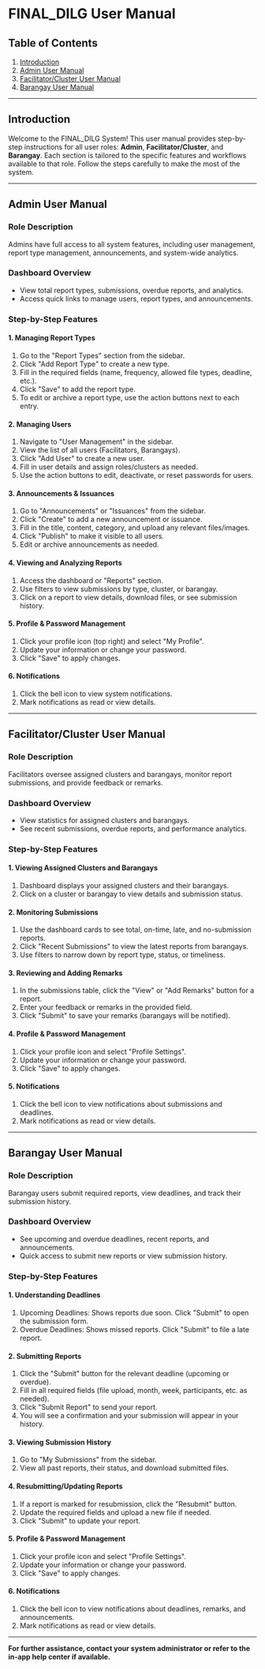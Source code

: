 # FINAL_DILG User Manual

## Table of Contents
1. [Introduction](#introduction)
2. [Admin User Manual](#admin-user-manual)
3. [Facilitator/Cluster User Manual](#facilitatorcluster-user-manual)
4. [Barangay User Manual](#barangay-user-manual)

---

## Introduction
Welcome to the FINAL_DILG System! This user manual provides step-by-step instructions for all user roles: **Admin**, **Facilitator/Cluster**, and **Barangay**. Each section is tailored to the specific features and workflows available to that role. Follow the steps carefully to make the most of the system.

---

## Admin User Manual
### Role Description
Admins have full access to all system features, including user management, report type management, announcements, and system-wide analytics.

### Dashboard Overview
- View total report types, submissions, overdue reports, and analytics.
- Access quick links to manage users, report types, and announcements.

### Step-by-Step Features
#### 1. **Managing Report Types**
   1. Go to the "Report Types" section from the sidebar.
   2. Click "Add Report Type" to create a new type.
   3. Fill in the required fields (name, frequency, allowed file types, deadline, etc.).
   4. Click "Save" to add the report type.
   5. To edit or archive a report type, use the action buttons next to each entry.

#### 2. **Managing Users**
   1. Navigate to "User Management" in the sidebar.
   2. View the list of all users (Facilitators, Barangays).
   3. Click "Add User" to create a new user.
   4. Fill in user details and assign roles/clusters as needed.
   5. Use the action buttons to edit, deactivate, or reset passwords for users.

#### 3. **Announcements & Issuances**
   1. Go to "Announcements" or "Issuances" from the sidebar.
   2. Click "Create" to add a new announcement or issuance.
   3. Fill in the title, content, category, and upload any relevant files/images.
   4. Click "Publish" to make it visible to all users.
   5. Edit or archive announcements as needed.

#### 4. **Viewing and Analyzing Reports**
   1. Access the dashboard or "Reports" section.
   2. Use filters to view submissions by type, cluster, or barangay.
   3. Click on a report to view details, download files, or see submission history.

#### 5. **Profile & Password Management**
   1. Click your profile icon (top right) and select "My Profile".
   2. Update your information or change your password.
   3. Click "Save" to apply changes.

#### 6. **Notifications**
   1. Click the bell icon to view system notifications.
   2. Mark notifications as read or view details.

---

## Facilitator/Cluster User Manual
### Role Description
Facilitators oversee assigned clusters and barangays, monitor report submissions, and provide feedback or remarks.

### Dashboard Overview
- View statistics for assigned clusters and barangays.
- See recent submissions, overdue reports, and performance analytics.

### Step-by-Step Features
#### 1. **Viewing Assigned Clusters and Barangays**
   1. Dashboard displays your assigned clusters and their barangays.
   2. Click on a cluster or barangay to view details and submission status.

#### 2. **Monitoring Submissions**
   1. Use the dashboard cards to see total, on-time, late, and no-submission reports.
   2. Click "Recent Submissions" to view the latest reports from barangays.
   3. Use filters to narrow down by report type, status, or timeliness.

#### 3. **Reviewing and Adding Remarks**
   1. In the submissions table, click the "View" or "Add Remarks" button for a report.
   2. Enter your feedback or remarks in the provided field.
   3. Click "Submit" to save your remarks (barangays will be notified).

#### 4. **Profile & Password Management**
   1. Click your profile icon and select "Profile Settings".
   2. Update your information or change your password.
   3. Click "Save" to apply changes.

#### 5. **Notifications**
   1. Click the bell icon to view notifications about submissions and deadlines.
   2. Mark notifications as read or view details.

---

## Barangay User Manual
### Role Description
Barangay users submit required reports, view deadlines, and track their submission history.

### Dashboard Overview
- See upcoming and overdue deadlines, recent reports, and announcements.
- Quick access to submit new reports or view submission history.

### Step-by-Step Features
#### 1. **Understanding Deadlines**
   1. Upcoming Deadlines: Shows reports due soon. Click "Submit" to open the submission form.
   2. Overdue Deadlines: Shows missed reports. Click "Submit" to file a late report.

#### 2. **Submitting Reports**
   1. Click the "Submit" button for the relevant deadline (upcoming or overdue).
   2. Fill in all required fields (file upload, month, week, participants, etc. as needed).
   3. Click "Submit Report" to send your report.
   4. You will see a confirmation and your submission will appear in your history.

#### 3. **Viewing Submission History**
   1. Go to "My Submissions" from the sidebar.
   2. View all past reports, their status, and download submitted files.

#### 4. **Resubmitting/Updating Reports**
   1. If a report is marked for resubmission, click the "Resubmit" button.
   2. Update the required fields and upload a new file if needed.
   3. Click "Submit" to update your report.

#### 5. **Profile & Password Management**
   1. Click your profile icon and select "Profile Settings".
   2. Update your information or change your password.
   3. Click "Save" to apply changes.

#### 6. **Notifications**
   1. Click the bell icon to view notifications about deadlines, remarks, and announcements.
   2. Mark notifications as read or view details.

---

**For further assistance, contact your system administrator or refer to the in-app help center if available.** 